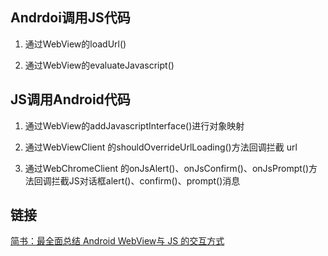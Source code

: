 ## Andrdoi调用JS代码

1. 通过WebView的loadUrl()

2. 通过WebView的evaluateJavascript()


## JS调用Android代码

1. 通过WebView的addJavascriptInterface()进行对象映射

2. 通过WebViewClient 的shouldOverrideUrlLoading()方法回调拦截 url

3. 通过WebChromeClient 的onJsAlert()、onJsConfirm()、onJsPrompt()方法回调拦截JS对话框alert()、confirm()、prompt()消息

## 链接
[简书：最全面总结 Android WebView与 JS 的交互方式](https://www.jianshu.com/p/345f4d8a5cfa)